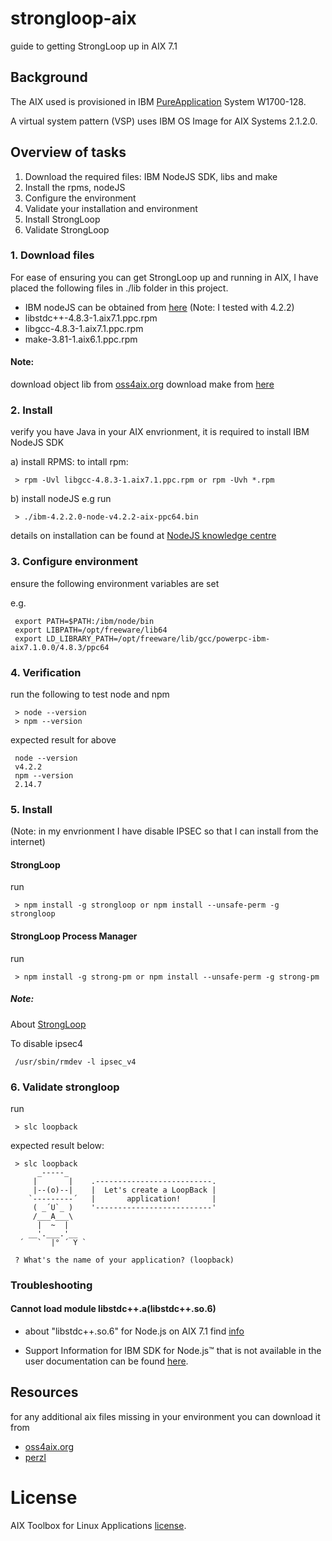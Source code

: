 # strongloop-aix
guide to getting StrongLoop up in AIX 7.1

## Background
The AIX used is provisioned in IBM [PureApplication](http://www.ibm.com/ibm/puresystems/ca/en/pf_pureapplication.html) System W1700-128.

A virtual system pattern (VSP) uses IBM OS Image for AIX Systems  2.1.2.0.

## Overview of tasks
1. Download the required files: IBM NodeJS SDK, libs and make
2. Install the rpms, nodeJS
3. Configure the environment
4. Validate your installation and environment
5. Install StrongLoop
6. Validate StrongLoop

### 1. Download files
For ease of ensuring you can get StrongLoop up and running in AIX, I have placed the following files in ./lib folder in this project.
- IBM nodeJS can be obtained from [here](https://developer.ibm.com/node/sdk/#v4) (Note: I tested with 4.2.2)
- libstdc++-4.8.3-1.aix7.1.ppc.rpm
- libgcc-4.8.3-1.aix7.1.ppc.rpm
- make-3.81-1.aix6.1.ppc.rpm

#### Note:
download object lib from [oss4aix.org](http://www.oss4aix.org/download/RPMS/)
download make from [here](http://www-03.ibm.com/systems/power/software/aix/linux/toolbox/alpha.html)

### 2. Install 
verify you have Java in your AIX envrionment, it is required to install IBM NodeJS SDK

a) install RPMS: 
to intall rpm: 

     > rpm -Uvl libgcc-4.8.3-1.aix7.1.ppc.rpm or rpm -Uvh *.rpm

b) install nodeJS
e.g run 
     
     > ./ibm-4.2.2.0-node-v4.2.2-aix-ppc64.bin
     
details on installation can be found at [NodeJS knowledge centre](http://www-01.ibm.com/support/knowledgecenter/SSWLKB_4.0.0/com.ibm.javascript.4.doc/ia_install.html)

### 3. Configure environment
ensure the following environment variables are set

e.g.

     export PATH=$PATH:/ibm/node/bin
     export LIBPATH=/opt/freeware/lib64
     export LD_LIBRARY_PATH=/opt/freeware/lib/gcc/powerpc-ibm-aix7.1.0.0/4.8.3/ppc64

### 4. Verification
run the following to test node and npm

     > node --version
     > npm --version

expected result for above

     node --version
     v4.2.2
     npm --version
     2.14.7

### 5. Install
(Note: in my envrionment I have disable IPSEC so that I can install from the internet)
#### StrongLoop
run 

     > npm install -g strongloop or npm install --unsafe-perm -g strongloop

#### StrongLoop Process Manager
run 

     > npm install -g strong-pm or npm install --unsafe-perm -g strong-pm

##### Note:
About [StrongLoop](https://strongloop.com/)

To disable ipsec4

     /usr/sbin/rmdev -l ipsec_v4

### 6. Validate strongloop
run 

     > slc loopback

expected result below:

     > slc loopback
          _-----_
         |       |    .--------------------------.
         |--(o)--|    |  Let's create a LoopBack |
        `---------´   |       application!       |
         ( _´U`_ )    '--------------------------'
         /___A___\    
          |  ~  |     
        __'.___.'__   
      ´   `  |° ´ Y ` 
     
     ? What's the name of your application? (loopback) 

### Troubleshooting
#### Cannot load module libstdc++.a(libstdc++.so.6)
 
- about "libstdc++.so.6" for Node.js on AIX 7.1 find [info](https://www.ibm.com/developerworks/community/forums/html/topic?id=ebea5da8-5150-4225-b0f7-147a543ceac4)

- Support Information for IBM SDK for Node.js™ that is not available in the user documentation can be found [here](http://www-01.ibm.com/support/docview.wss?uid=swg21968931).

## Resources
for any additional aix files missing in your environment you can download it from 
* [oss4aix.org](http://www.oss4aix.org/download/RPMS/)
* [perzl](http://www.perzl.org/aix/)

# License

AIX Toolbox for Linux Applications [license](http://www-03.ibm.com/systems/power/software/aix/linux/toolbox/alpha.html).
